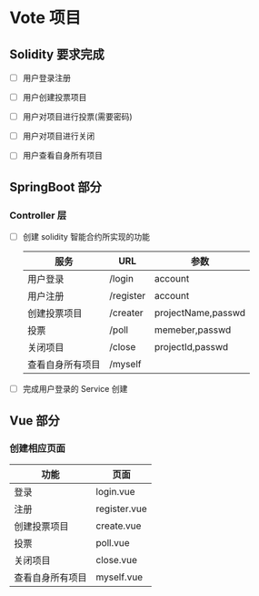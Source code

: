 # Vote 项目

## Solidity 要求完成

* [ ] 用户登录注册
* [ ] 用户创建投票项目
* [ ] 用户对项目进行投票(需要密码)
* [ ] 用户对项目进行关闭
* [ ] 用户查看自身所有项目


## SpringBoot 部分

### Controller 层

* [ ] 创建 solidity 智能合约所实现的功能

  | 服务             | URL       | 参数               |
  | ---------------- | --------- | ------------------ |
  | 用户登录         | /login    | account            |
  | 用户注册         | /register | account            |
  | 创建投票项目     | /creater  | projectName,passwd |
  | 投票             | /poll     | memeber,passwd     |
  | 关闭项目         | /close    | projectId,passwd   |
  | 查看自身所有项目 | /myself   |                    |

* [ ] 完成用户登录的 Service 创建



## Vue 部分

### 创建相应页面

| 功能             | 页面         |
| ---------------- | ------------ |
| 登录             | login.vue    |
| 注册             | register.vue |
| 创建投票项目     | create.vue   |
| 投票             | poll.vue     |
| 关闭项目         | close.vue    |
| 查看自身所有项目 | myself.vue   |

